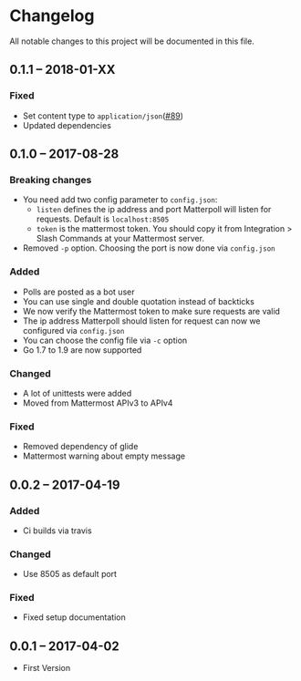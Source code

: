 # Changelog
All notable changes to this project will be documented in this file.

## 0.1.1 – 2018-01-XX
### Fixed
- Set content type to `application/json`([#89](https://github.com/kaakaa/matterpoll-emoji/pull/89))
- Updated dependencies

## 0.1.0 – 2017-08-28
### Breaking changes
- You need add two config parameter to `config.json`:
  - `listen` defines the ip address and port Matterpoll will listen for requests. Default is `localhost:8505`
  - `token` is the mattermost token. You should copy it from Integration > Slash Commands at your Mattermost server.
- Removed `-p` option. Choosing the port is now done via `config.json`

### Added
- Polls are posted as a bot user
- You can use single and double quotation instead of backticks
- We now verify the Mattermost token to make sure requests are valid
- The ip address Matterpoll should listen for request can now we configured via `config.json`
- You can choose the config file via `-c` option
- Go 1.7 to 1.9 are now supported

### Changed
- A lot of unittests were added
- Moved from Mattermost APIv3 to APIv4

### Fixed
- Removed dependency of glide
- Mattermost warning about empty message

## 0.0.2 – 2017-04-19
### Added
- Ci builds via travis

### Changed
- Use 8505 as default port

### Fixed
- Fixed setup documentation

## 0.0.1 – 2017-04-02
- First Version
